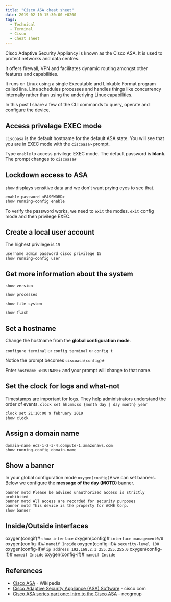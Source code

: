 ```yaml
---
title: "Cisco ASA cheat sheet"
date: 2019-02-10 15:30:00 +0200
tags:
  - Technical
  - Terminal
  - Cisco
  - Cheat sheet
---
```


Cisco Adaptive Security Appliancy is known as the Cisco ASA. It
is used to protect networks and data centres.

It offers firewall, VPN and facilitates dynamic routing amongst other
features and capabilities.

It runs on Linux using a single Executable and Linkable Format program
called lina. Lina schedules processes and handles things like concurrency
internally rather than using the underlying Linux capabilities.

In this post I share a few of the CLI commands to query, operate
and configure the device.

## Access privelage EXEC mode

`ciscoasa` is the default hostname for the default ASA state. You will
see that you are in EXEC mode with the `ciscoasa>` prompt.

Type `enable` to access privilege EXEC mode. The default password is **blank**.
The prompt changes to `ciscoasa#`

## Lockdown access to ASA

`show` displays sensitive data and we don't want prying eyes to see that.

```
enable password <PASSWORD>
show running-config enable
```

To verify the password works, we need to `exit` the modes.
`exit` config mode and then privilege EXEC.

## Create a local user account

The highest privilege is `15`

```
username admin password cisco privilege 15
show running-config user
```

## Get more information about the system

`show version`

`show processes`

`show file system`

`show flash`

## Set a hostname

Change the hostname from the **global configuration mode**.

`configure terminal` or `config terminal` or `config t`

Notice the prompt becomes `ciscoasa(config)#`

Enter `hostname <HOSTNAME>` and your prompt will change to that name.

## Set the clock for logs and what-not

Timestamps are important for
logs. They help administrators understand the order of events.
`clock set hh:mm:ss {month day | day month} year`

```
clock set 21:10:00 9 february 2019
show clock
```

## Assign a domain name

```
domain-name ec2-1-2-3-4.compute-1.amazonaws.com
show running-config domain-name
```

## Show a banner

In your global configuration mode `oxygen(config)#` we can set banners.
Below we configure the **message of the day (MOTD)** banner.

```
banner motd Please be advised unauthorized access is strictly prohibited
banner motd All access are recorded for security purposes
banner motd This device is the property for ACME Corp.
show banner
```

## Inside/Outside interfaces

oxygen(congif)# `show interface`
oxygen(config)# `interface management0/0`
oxygen(config-if)# `nameif Inside`
oxygen(config-if)# `security-level 100`
oxygen(config-if)# `ip address 192.168.2.1 255.255.255.0`
oxygen(config-if)# `nameif Inside`
oxygen(config-if)# `nameif Inside`

## References

- [](https://www.cisco.com/c/en/us/td/docs/security/asa/asa72/configuration/guide/conf_gd/intparam.pdf)
  [Cisco ASA](https://en.wikipedia.org/wiki/Cisco_ASA) - Wikipedia
- [Cisco Adaptive Security Appliance (ASA) Software](https://www.cisco.com/c/en/us/products/security/adaptive-security-appliance-asa-software/index.html) - cisco.com
- [Cisco ASA series part one: Intro to the Cisco ASA](https://www.nccgroup.trust/au/about-us/newsroom-and-events/blogs/2017/september/cisco-asa-series-part-one-intro-to-the-cisco-asa/) - nccgroup
